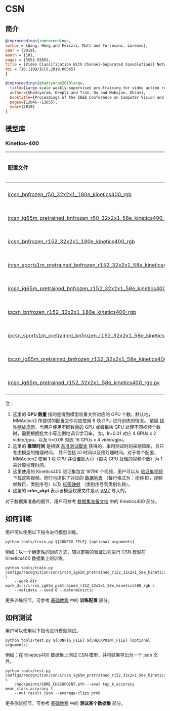 # CSN

## 简介

<!-- [ALGORITHM] -->

```BibTeX
@inproceedings{inproceedings,
author = {Wang, Heng and Feiszli, Matt and Torresani, Lorenzo},
year = {2019},
month = {10},
pages = {5551-5560},
title = {Video Classification With Channel-Separated Convolutional Networks},
doi = {10.1109/ICCV.2019.00565}
}
```

<!-- [OTHERS] -->

```BibTeX
@inproceedings{ghadiyaram2019large,
  title={Large-scale weakly-supervised pre-training for video action recognition},
  author={Ghadiyaram, Deepti and Tran, Du and Mahajan, Dhruv},
  booktitle={Proceedings of the IEEE Conference on Computer Vision and Pattern Recognition},
  pages={12046--12055},
  year={2019}
}
```

## 模型库

### Kinetics-400

|配置文件 | 分辨率 | GPU 数量 | 主干网络 |预训练| top1 准确率| top5 准确率 | 推理时间 (video/s) | GPU 显存占用 (M)| ckpt | log| json|
|:--|:--:|:--:|:--:|:--:|:--:|:--:|:--:|:--:|:--:|:--:|:--:|
|[ircsn_bnfrozen_r50_32x2x1_180e_kinetics400_rgb](/configs/recognition/csn/ircsn_bnfrozen_r50_32x2x1_180e_kinetics400_rgb.py)|短边 320|x| ResNet50 | None | 73.6 | 91.3 | x | x | [ckpt](https://download.openmmlab.com/mmaction/recognition/csn/ircsn_bnfrozen_r50_32x2x1_180e_kinetics400_rgb/ircsn_bnfrozen_r50_32x2x1_180e_kinetics400_rgb_20210618-4e29e2e8.pth) | [log](https://download.openmmlab.com/mmaction/recognition/csn/ircsn_bnfrozen_r50_32x2x1_180e_kinetics400_rgb/20210618_182414.log) | [json](https://download.openmmlab.com/mmaction/recognition/csn/ircsn_bnfrozen_r50_32x2x1_180e_kinetics400_rgb/20210618_182414.log.json) |
|[ircsn_ig65m_pretrained_bnfrozen_r50_32x2x1_58e_kinetics400_rgb](/configs/recognition/csn/ircsn_ig65m_pretrained_bnfrozen_r50_32x2x1_58e_kinetics400_rgb.py)|短边 320|x| ResNet50 | IG65M | 79.0 | 94.2 | x | x | [infer_ckpt](https://download.openmmlab.com/mmaction/recognition/csn/vmz/vmz_ircsn_ig65m_pretrained_r50_32x2x1_58e_kinetics400_rgb_20210617-86d33018.pth) | x | x |
|[ircsn_bnfrozen_r152_32x2x1_180e_kinetics400_rgb](/configs/recognition/csn/ircsn_bnfrozen_r152_32x2x1_180e_kinetics400_rgb.py)|短边 320|x| ResNet152 | None | 76.5 | 92.1 | x | x | [infer_ckpt](https://download.openmmlab.com/mmaction/recognition/csn/vmz/vmz_ircsn_from_scratch_r152_32x2x1_180e_kinetics400_rgb_20210617-5c933ae1.pth) | x | x |
|[ircsn_sports1m_pretrained_bnfrozen_r152_32x2x1_58e_kinetics400_rgb](/configs/recognition/csn/ircsn_sports1m_pretrained_bnfrozen_r152_32x2x1_58e_kinetics400_rgb.py)|短边 320|x| ResNet152 | Sports1M | 78.2 | 93.0 | x | x | [infer_ckpt](https://download.openmmlab.com/mmaction/recognition/csn/vmz/vmz_ircsn_sports1m_pretrained_r152_32x2x1_58e_kinetics400_rgb_20210617-b9b10241.pth) | x | x |
|[ircsn_ig65m_pretrained_bnfrozen_r152_32x2x1_58e_kinetics400_rgb.py](/configs/recognition/csn/ircsn_ig65m_pretrained_bnfrozen_r152_32x2x1_58e_kinetics400_rgb.py)|短边 320|8x4| ResNet152 | IG65M|82.76/82.6|95.68/95.3|x|8516|[ckpt](https://download.openmmlab.com/mmaction/recognition/csn/ircsn_ig65m_pretrained_bnfrozen_r152_32x2x1_58e_kinetics400_rgb/ircsn_ig65m_pretrained_bnfrozen_r152_32x2x1_58e_kinetics400_rgb_20200812-9037a758.pth)/[infer_ckpt](https://download.openmmlab.com/mmaction/recognition/csn/vmz/vmz_ircsn_ig65m_pretrained_r152_32x2x1_58e_kinetics400_rgb_20210617-e63ee1bd.pth)|[log](https://download.openmmlab.com/mmaction/recognition/csn/ircsn_ig65m_pretrained_bnfrozen_r152_32x2x1_58e_kinetics400_rgb/20200809_053132.log)|[json](https://download.openmmlab.com/mmaction/recognition/csn/ircsn_ig65m_pretrained_bnfrozen_r152_32x2x1_58e_kinetics400_rgb/20200809_053132.log.json)|
|[ipcsn_bnfrozen_r152_32x2x1_180e_kinetics400_rgb](/configs/recognition/csn/ipcsn_bnfrozen_r152_32x2x1_180e_kinetics400_rgb.py)|短边 320|x| ResNet152 | None | 77.8 | 92.8 | x | x | [infer_ckpt](https://download.openmmlab.com/mmaction/recognition/csn/vmz/vmz_ipcsn_from_scratch_r152_32x2x1_180e_kinetics400_rgb_20210617-d565828d.pth) | x | x |
|[ipcsn_sports1m_pretrained_bnfrozen_r152_32x2x1_58e_kinetics400_rgb](/configs/recognition/csn/ipcsn_sports1m_pretrained_bnfrozen_r152_32x2x1_58e_kinetics400_rgb.py)|短边 320|x| ResNet152 | Sports1M | 78.8 | 93.5 | x | x | [infer_ckpt](https://download.openmmlab.com/mmaction/recognition/csn/vmz/vmz_ipcsn_sports1m_pretrained_r152_32x2x1_58e_kinetics400_rgb_20210617-3367437a.pth) | x | x |
|[ipcsn_ig65m_pretrained_bnfrozen_r152_32x2x1_58e_kinetics400_rgb](/configs/recognition/csn/ipcsn_ig65m_pretrained_bnfrozen_r152_32x2x1_58e_kinetics400_rgb.py)|短边 320|x| ResNet152 | IG65M | 82.5 | 95.3 | x | x | [infer_ckpt](https://download.openmmlab.com/mmaction/recognition/csn/vmz/vmz_ipcsn_ig65m_pretrained_r152_32x2x1_58e_kinetics400_rgb_20210617-c3be9793.pth) | x | x |
|[ircsn_ig65m_pretrained_r152_32x2x1_58e_kinetics400_rgb.py](/configs/recognition/csn/ircsn_ig65m_pretrained_r152_32x2x1_58e_kinetics400_rgb.py)|短边 320|8x4| ResNet152 | IG65M|80.14|94.93|x|8517|[ckpt](https://download.openmmlab.com/mmaction/recognition/csn/ircsn_ig65m_pretrained_r152_32x2x1_58e_kinetics400_rgb/ircsn_ig65m_pretrained_r152_32x2x1_58e_kinetics400_rgb_20200803-fc66ce8d.pth)|[log](https://download.openmmlab.com/mmaction/recognition/csn/ircsn_ig65m_pretrained_r152_32x2x1_58e_kinetics400_rgb/20200728_031952.log)|[json](https://download.openmmlab.com/mmaction/recognition/csn/ircsn_ig65m_pretrained_r152_32x2x1_58e_kinetics400_rgb/20200728_031952.log.json)|

注：

1. 这里的 **GPU 数量** 指的是得到模型权重文件对应的 GPU 个数。默认地，MMAction2 所提供的配置文件对应使用 8 块 GPU 进行训练的情况。
   依据 [线性缩放规则](https://arxiv.org/abs/1706.02677)，当用户使用不同数量的 GPU 或者每块 GPU 处理不同视频个数时，需要根据批大小等比例地调节学习率。
   如，lr=0.01 对应 4 GPUs x 2 video/gpu，以及 lr=0.08 对应 16 GPUs x 4 video/gpu。
2. 这里的 **推理时间** 是根据 [基准测试脚本](/tools/analysis/benchmark.py) 获得的，采用测试时的采帧策略，且只考虑模型的推理时间，
   并不包括 IO 时间以及预处理时间。对于每个配置，MMAction2 使用 1 块 GPU 并设置批大小（每块 GPU 处理的视频个数）为 1 来计算推理时间。
3. 这里使用的 Kinetics400 验证集包含 19796 个视频，用户可以从 [验证集视频](https://mycuhk-my.sharepoint.com/:u:/g/personal/1155136485_link_cuhk_edu_hk/EbXw2WX94J1Hunyt3MWNDJUBz-nHvQYhO9pvKqm6g39PMA?e=a9QldB) 下载这些视频。同时也提供了对应的 [数据列表](https://download.openmmlab.com/mmaction/dataset/k400_val/kinetics_val_list.txt) （每行格式为：视频 ID，视频帧数目，类别序号）以及 [标签映射](https://download.openmmlab.com/mmaction/dataset/k400_val/kinetics_class2ind.txt) （类别序号到类别名称）。
4. 这里的 **infer_ckpt** 表示该模型权重文件是从 [VMZ](https://github.com/facebookresearch/VMZ) 导入的。

对于数据集准备的细节，用户可参考 [数据集准备文档](/docs_zh_CN/data_preparation.md) 中的 Kinetics400 部分。

## 如何训练

用户可以使用以下指令进行模型训练。

```shell
python tools/train.py ${CONFIG_FILE} [optional arguments]
```

例如：以一个确定性的训练方式，辅以定期的验证过程进行 CSN 模型在 Kinetics400 数据集上的训练。

```shell
python tools/train.py configs/recognition/csn/ircsn_ig65m_pretrained_r152_32x2x1_58e_kinetics400_rgb.py \
    --work-dir work_dirs/ircsn_ig65m_pretrained_r152_32x2x1_58e_kinetics400_rgb \
    --validate --seed 0 --deterministic
```

更多训练细节，可参考 [基础教程](/docs_zh_CN/getting_started.md#训练配置) 中的 **训练配置** 部分。

## 如何测试

用户可以使用以下指令进行模型测试。

```shell
python tools/test.py ${CONFIG_FILE} ${CHECKPOINT_FILE} [optional arguments]
```

例如：在 Kinetics400 数据集上测试 CSN 模型，并将结果导出为一个 json 文件。

```shell
python tools/test.py configs/recognition/csn/ircsn_ig65m_pretrained_r152_32x2x1_58e_kinetics400_rgb.py \
    checkpoints/SOME_CHECKPOINT.pth --eval top_k_accuracy mean_class_accuracy \
    --out result.json --average-clips prob
```

更多测试细节，可参考 [基础教程](/docs_zh_CN/getting_started.md#测试某个数据集) 中的 **测试某个数据集** 部分。
